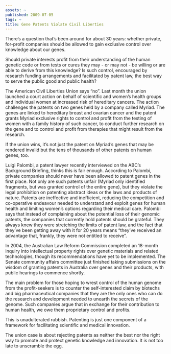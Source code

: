 ```yaml
---
assets: ~
published: 2009-07-05
tags: ~
title: Gene Patents Violate Civil Liberties
---
```

There’s a question that’s been around for about 30 years: whether
private, for-profit companies should be allowed to gain exclusive
control over knowledge about our genes.

Should private interests profit from their understanding of the human
genetic code or from tests or cures they may - or may not - be willing
or are able to derive from this knowledge? Is such control, encouraged
by research funding arrangements and facilitated by patent law, the best
way to serve the public good and public health?

The American Civil Liberties Union says “no”. Last month the union
launched a court action on behalf of scientific and women’s health
groups and individual women at increased risk of hereditary cancers. The
action challenges the patents on two genes held by a company called
Myriad. The genes are linked to hereditary breast and ovarian cancer and
the patent grants Myriad exclusive rights to control and profit from the
testing of women with a family history of such cancer, to conduct
further research on the gene and to control and profit from therapies
that might result from the research.

If the union wins, it’s not just the patent on Myriad’s genes that may
be rendered invalid but the tens of thousands of other patents on human
genes, too.

Luigi Palombi, a patent lawyer recently interviewed on the ABC’s
Background Briefing, thinks this is fair enough. According to Palombi,
private companies should never have been allowed to patent genes in the
first place. Not only are such patents unfair (Myriad only identified
fragments, but was granted control of the entire gene), but they violate
the legal prohibition on patenting abstract ideas or the laws and
products of nature. Patents are ineffective and inefficient, reducing
the competition and co-operative endeavour needed to understand and
exploit genes for human health and limiting women’s options regarding
their medical care. Palombi says that instead of complaining about the
potential loss of their genomic patents, the companies that currently
hold patents should be grateful. They always knew they were stretching
the limits of patent law, and the fact that they’ve been getting away
with it for 20 years means “they’ve received an advantage that, frankly,
they were not entitled to receive”.

In 2004, the Australian Law Reform Commission completed an 18-month
inquiry into intellectual property rights over genetic materials and
related technologies, though its recommendations have yet to be
implemented. The Senate community affairs committee just finished taking
submissions on the wisdom of granting patents in Australia over genes
and their products, with public hearings to commence shortly.

The main problem for those hoping to wrest control of the human genome
from the profit-seekers is to counter the self-interested claim by
biotechs and big pharmaceutical companies that they are the only ones
who can do the research and development needed to unearth the secrets of
the genome. Such companies argue that in exchange for their contribution
to human health, we owe them proprietary control and profits.

This is unadulterated rubbish. Patenting is just one component of a
framework for facilitating scientific and medical innovation.

The union case is about rejecting patents as neither the best nor the
right way to promote and protect genetic knowledge and innovation. It is
not too late to unscramble the egg.